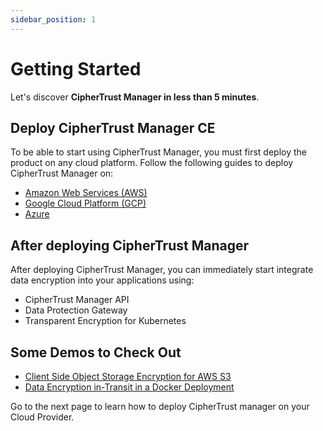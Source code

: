 ```yaml
---
sidebar_position: 1
---
```


# Getting Started

Let's discover **CipherTrust Manager in less than 5 minutes**.

## Deploy CipherTrust Manager CE

To be able to start using CipherTrust Manager, you must first deploy the product on any cloud platform.
Follow the following guides to deploy CipherTrust Manager on:
- [Amazon Web Services (AWS)](deploy/aws)
- [Google Cloud Platform (GCP)](deploy/gcp)
- [Azure](deploy/azure)

## After deploying CipherTrust Manager
After deploying CipherTrust Manager, you can immediately start integrate data encryption into your applications using:
- CipherTrust Manager API
- Data Protection Gateway
- Transparent Encryption for Kubernetes


## Some Demos to Check Out
- [Client Side Object Storage Encryption for AWS S3](key-manager/demos/cs-object-storage)
- [Data Encryption in-Transit in a Docker Deployment](connectors/demos/data-encryption-in-transit-docker)

Go to the next page to learn how to deploy CipherTrust manager on your Cloud Provider.